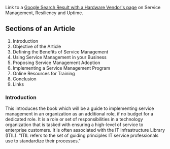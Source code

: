Link to a [Google Search Result with a Hardware Vendor's page](https://community.f5.com/t5/technical-articles/sla-uptime-resiliency-and-why-100-uptime-can-be-misleading/ta-p/311274) on Service Management, Resiliency and Uptime.

## Sections of an Article
1. Introduction
2. Objective of the Article
3. Defining the Benefits of Service Management
4. Using Service Management in your Business
5. Proposing Service Management Adoption
6. Implementing a Service Management Program
7. Online Resources for Training
8. Conclusion
9. Links

### Introduction

This introduces the book which will be a guide to implementing service management in an organization as an additional role, if no budget for a dedicated role. It is a role or set of responsibilities in a technology organization that is tasked with ensuring a high-level of service to enterprise customers. It is often associated with the IT Infrastructure Library (ITIL). "ITIL refers to the set of guiding principles IT service professionals use to standardize their processes."
